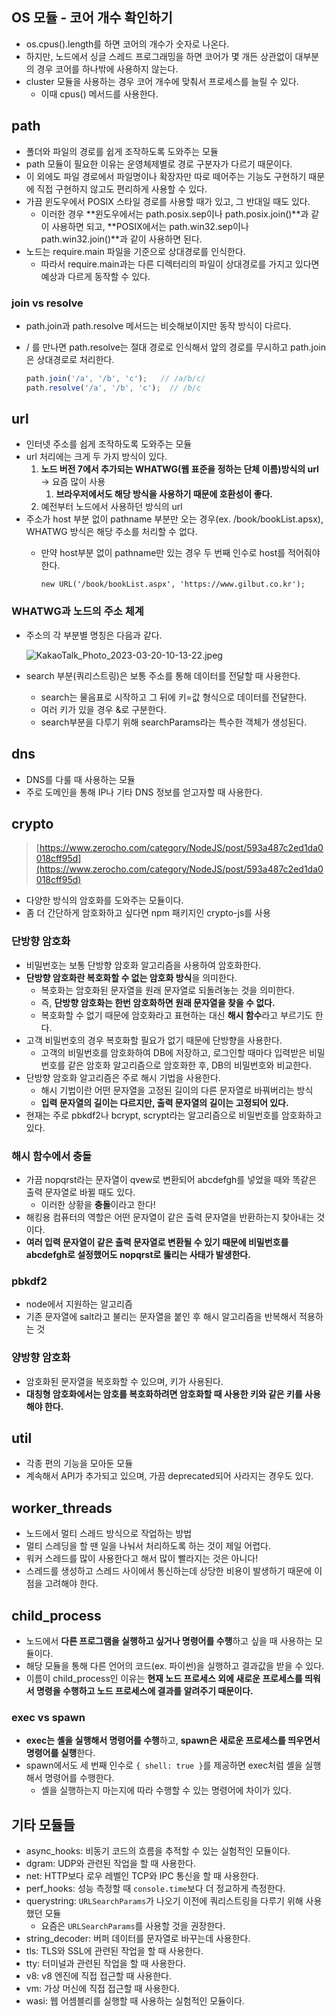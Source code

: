 ## OS 모듈 - 코어 개수 확인하기

- os.cpus().length를 하면 코어의 개수가 숫자로 나온다.
- 하지만, 노드에서 싱글 스레드 프로그래밍을 하면 코어가 몇 개든 상관없이 대부분의 경우 코어를 하나밖에 사용하지 않는다.
- cluster 모듈을 사용하는 경우 코어 개수에 맞춰서 프로세스를 늘릴 수 있다.
    - 이때 cpus() 메서드를 사용한다.

## path

- 폴더와 파일의 경로를 쉽게 조작하도록 도와주는 모듈
- path 모듈이 필요한 이유는 운영체제별로 경로 구분자가 다르기 때문이다.
- 이 외에도 파일 경로에서 파일명이나 확장자만 따로 떼어주는 기능도 구현하기 때문에 직접 구현하지 않고도 편리하게 사용할 수 있다.
- 가끔 윈도우에서 POSIX 스타일 경로를 사용할 때가 있고, 그 반대일 때도 있다.
    - 이러한 경우 **윈도우에서는 path.posix.sep이나 path.posix.join()**과 같이 사용하면 되고, **POSIX에서는 path.win32.sep이나 path.win32.join()**과 같이 사용하면 된다.
- 노드는 require.main 파일을 기준으로 상대경로를 인식한다.
    - 따라서 require.main과는 다른 디렉터리의 파일이 상대경로를 가지고 있다면 예상과 다르게 동작할 수 있다.

### join vs resolve

- path.join과 path.resolve 메서드는 비슷해보이지만 동작 방식이 다르다.
- / 를 만나면 path.resolve는 절대 경로로 인식해서 앞의 경로를 무시하고 path.join은 상대경로로 처리한다.
    
    ```jsx
    path.join('/a', '/b', 'c');   // /a/b/c/
    path.resolve('/a', '/b', 'c');  // /b/c
    ```
    

## url

- 인터넷 주소를 쉽게 조작하도록 도와주는 모듈
- url 처리에는 크게 두 가지 방식이 있다.
    1. **노드 버전 7에서 추가되는 WHATWG(웹 표준을 정하는 단체 이름)방식의 url** → 요즘 많이 사용
        1. **브라우저에서도 해당 방식을 사용하기 때문에 호환성이 좋다.**
    2. 예전부터 노드에서 사용하던 방식의 url
- 주소가 host 부분 없이 pathname 부분만 오는 경우(ex. /book/bookList.apsx), WHATWG 방식은 해당 주소를 처리할 수 없다.
    - 만약 host부분 없이 pathname만 있는 경우 두 번째 인수로 host를 적어줘야 한다.
        
        ```tsx
        new URL('/book/bookList.aspx', 'https://www.gilbut.co.kr');
        ```
        

### WHATWG과 노드의 주소 체계

- 주소의 각 부분별 명칭은 다음과 같다.
    
    ![KakaoTalk_Photo_2023-03-20-10-13-22.jpeg](https://s3-us-west-2.amazonaws.com/secure.notion-static.com/08e1be02-2203-49d2-8abd-6d1b8d6e6358/KakaoTalk_Photo_2023-03-20-10-13-22.jpeg)
    
- search 부분(쿼리스트링)은 보통 주소를 통해 데이터를 전달할 때 사용한다.
    - search는 물음표로 시작하고 그 뒤에 키=값 형식으로 데이터를 전달한다.
    - 여러 키가 있을 경우 &로 구분한다.
    - search부분을 다루기 위해 searchParams라는 특수한 객체가 생성된다.

## dns

- DNS를 다룰 때 사용하는 모듈
- 주로 도메인을 통해 IP나 기타 DNS 정보를 얻고자할 때 사용한다.

## crypto

> [https://www.zerocho.com/category/NodeJS/post/593a487c2ed1da0018cff95d](https://www.zerocho.com/category/NodeJS/post/593a487c2ed1da0018cff95d)
> 
- 다양한 방식의 암호화를 도와주는 모듈이다.
- 좀 더 간단하게 암호화하고 싶다면 npm 패키지인 crypto-js를 사용

### 단방향 암호화

- 비밀번호는 보통 단방향 암호화 알고리즘을 사용하여 암호화한다.
- **단방향 암호화란 복호화할 수 없는 암호화 방식**을 의미한다.
    - 복호화는 암호화된 문자열을 원래 문자열로 되돌려놓는 것을 의미한다.
    - 즉, **단방향 암호화는 한번 암호화하면 원래 문자열을 찾을 수 없다.**
    - 복호화할 수 없기 때문에 암호화라고 표현하는 대신 **해시 함수**라고 부르기도 한다.
- 고객 비밀번호의 경우 복호화할 필요가 없기 때문에 단방향을 사용한다.
    - 고객의 비밀번호를 암호화하여 DB에 저장하고, 로그인할 때마다 입력받은 비밀번호를 같은 암호화 알고리즘으로 암호화한 후, DB의 비밀번호와 비교한다.
- 단방향 암호화 알고리즘은 주로 해시 기법을 사용한다.
    - 해시 기법이란 어떤 문자열을 고정된 길이의 다른 문자열로 바꿔버리는 방식
    - **입력 문자열의 길이는 다르지만, 출력 문자열의 길이는 고정되어 있다.**
- 현재는 주로 pbkdf2나 bcrypt, scrypt라는 알고리즘으로 비밀번호를 암호화하고 있다.

### 해시 함수에서 충돌

- 가끔 nopqrst라는 문자열이 qvew로 변환되어 abcdefgh를 넣었을 때와 똑같은 출력 문자열로 바뀔 때도 있다.
    - 이러한 상황을 **충돌**이라고 한다!
- 해킹용 컴퓨터의 역할은 어떤 문자열이 같은 출력 문자열을 반환하는지 찾아내는 것이다.
- **여러 입력 문자열이 같은 출력 문자열로 변환될 수 있기 때문에 비밀번호를 abcdefgh로 설정했어도 nopqrst로 뚫리는 사태가 발생한다.**

### pbkdf2

- node에서 지원하는 알고리즘
- 기존 문자열에 salt라고 불리는 문자열을 붙인 후 해시 알고리즘을 반복해서 적용하는 것

### 양방향 암호화

- 암호화된 문자열을 복호화할 수 있으며, 키가 사용된다.
- **대칭형 암호화에서는 암호를 복호화하려면 암호화할 때 사용한 키와 같은 키를 사용해야 한다.**

## util

- 각종 편의 기능을 모아둔 모듈
- 계속해서 API가 추가되고 있으며, 가끔 deprecated되어 사라지는 경우도 있다.

## worker_threads

- 노드에서 멀티 스레드 방식으로 작업하는 방법
- 멀티 스레딩을 할 땐 일을 나눠서 처리하도록 하는 것이 제일 어렵다.
- 워커 스레드를 많이 사용한다고 해서 많이 빨라지는 것은 아니다!
- 스레드를 생성하고 스레드 사이에서 통신하는데 상당한 비용이 발생하기 때문에 이 점을 고려해야 한다.

## child_process

- 노드에서 **다른 프로그램을 실행하고 싶거나 명령어를 수행**하고 싶을 때 사용하는 모듈이다.
- 해당 모듈을 통해 다른 언어의 코드(ex. 파이썬)을 실행하고 결과값을 받을 수 있다.
- 이름이 child_process인 이유는 **현재 노드 프로세스 외에 새로운 프로세스를 띄워서 명령을 수행하고 노드 프로세스에 결과를 알려주기 때문이다.**

### exec vs spawn

- **exec는 셸을 실행해서 명령어를 수행**하고, **spawn은 새로운 프로세스를 띄우면서 명령어를 실행**한다.
- spawn에서도 세 번째 인수로 `{ shell: true }`를 제공하면 exec처럼 셸을 실행해서 명령어를 수행한다.
    - 셸을 실행하는지 마는지에 따라 수행할 수 있는 명령어에 차이가 있다.
    

## 기타 모듈들

- async_hooks: 비동기 코드의 흐름을 추적할 수 있는 실험적인 모듈이다.
- dgram: UDP와 관련된 작업을 할 때 사용한다.
- net: HTTP보다 로우 레벨인 TCP와 IPC 통신을 할 때 사용한다.
- perf_hooks: 성능 측정할 때 `console.time`보다 더 정교하게 측정한다.
- querystring: `URLSearchParams`가 나오기 이전에 쿼리스트링을 다루기 위해 사용했던 모듈
    - 요즘은 `URLSearchParams`를 사용할 것을 권장한다.
- string_decoder: 버퍼 데이터를 문자열로 바꾸는데 사용한다.
- tls: TLS와 SSL에 관련된 작업을 할 때 사용한다.
- tty: 터미널과 관련된 작업을 할 때 사용한다.
- v8: v8 엔진에 직접 접근할 때 사용한다.
- vm: 가상 머신에 직접 접근할 때 사용한다.
- wasi: 웹 어셈블리를 실행할 때 사용하는 실험적인 모듈이다.